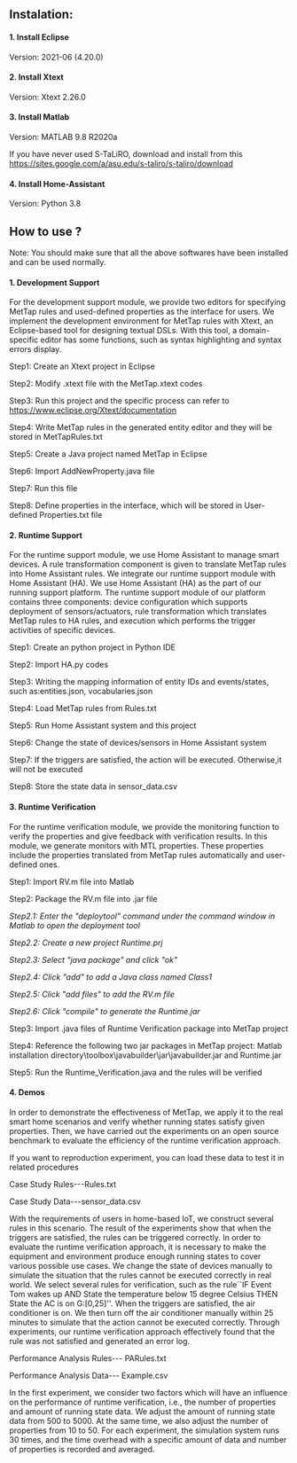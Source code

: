 ## Instalation:
#### 1. Install Eclipse 
  Version: 2021-06 (4.20.0) 
#### 2. Install Xtext
  Version: Xtext 2.26.0   
#### 3. Install Matlab
  Version: MATLAB 9.8 R2020a    
  
  If you have never used S-TaLiRO, download and install from this https://sites.google.com/a/asu.edu/s-taliro/s-taliro/download
#### 4. Install Home-Assistant
  Version: Python 3.8
## How to use ?
Note: You should make sure that all the above softwares have been installed and can be used normally.
#### 1. Development Support
For the development support module, we provide two editors for specifying MetTap rules and used-defined properties as the interface for users.
We implement the development environment for MetTap rules with Xtext, an Eclipse-based tool for designing textual DSLs. 
With this tool, a domain-specific editor has some functions, such as syntax highlighting and syntax errors display. 

Step1: Create an Xtext project in Eclipse     

Step2: Modify .xtext file with the MetTap.xtext codes      

Step3: Run this project and the specific process can refer to https://www.eclipse.org/Xtext/documentation    

Step4: Write MetTap rules in the generated entity editor and they will be stored in MetTapRules.txt   

Step5: Create a Java project named MetTap in Eclipse     

Step6: Import AddNewProperty.java file      

Step7: Run this file  

Step8: Define properties in the interface, which will be stored in User-defined Properties.txt file  

#### 2. Runtime Support
For the runtime support module, we use Home Assistant to manage smart devices. 
A rule transformation component is given to translate MetTap rules into Home Assistant rules.
We integrate our runtime support module with Home Assistant (HA).
We use Home Assistant (HA) as the part of our running support platform. 
The runtime support module of our platform contains three components: device configuration which supports deployment of sensors/actuators, rule transformation which translates MetTap rules to HA rules, and execution which performs the trigger activities of specific devices.  

Step1: Create an python project in Python IDE           

Step2: Import HA.py codes      

Step3: Writing the mapping information of entity IDs and events/states, such as:entities.json, vocabularies.json   

Step4: Load MetTap rules from Rules.txt

Step5: Run Home Assistant system and this project   

Step6: Change the state of devices/sensors in Home Assistant system

Step7: If the triggers are satisfied, the action will be executed. Otherwise,it will not be executed    

Step8: Store the state data in sensor_data.csv    

#### 3. Runtime Verification
For the runtime verification module, we provide the monitoring function to verify the properties and give feedback with verification results.
In this module, we generate monitors with MTL properties. 
These properties include the properties translated from MetTap rules automatically and user-defined ones.  


Step1: Import RV.m file into Matlab  

Step2: Package the RV.m file into .jar file

_Step2.1: Enter the "deploytool" command under the command window in Matlab to open the deployment tool_     

_Step2.2: Create a new project Runtime.prj_    

_Step2.3: Select "java package" and click "ok"_     

_Step2.4: Click "add" to add a Java class named Class1_       

_Step2.5: Click "add files" to add the RV.m file_      

_Step2.6: Click "compile" to generate the Runtime.jar_     

Step3: Import .java files of Runtime Verification package into MetTap project   

Step4: Reference the following two jar packages in MetTap project: Matlab installation directory\toolbox\javabuilder\jar\javabuilder.jar and Runtime.jar  

Step5: Run the Runtime_Verification.java and the rules will be verified    

#### 4. Demos 
In order to demonstrate the effectiveness of MetTap, we apply it to the real smart home scenarios and verify whether running states satisfy given properties. Then, we have carried out the experiments on an open source benchmark to evaluate the efficiency of the runtime verification approach.  

If you want to reproduction experiment, you can load these data to test it in related procedures  

Case Study Rules---Rules.txt  

Case Study Data---sensor_data.csv  

With the requirements of users in home-based IoT, we construct several rules in this scenario. The result of the experiments show that when the triggers are satisfied, the rules can be triggered correctly. In order to evaluate the runtime verification approach, it is necessary to make the equipment and environment produce enough running states to cover various possible use cases. We change the state of devices manually to simulate the situation that the rules cannot be executed correctly in real world. We select several rules for verification, such as the rule``IF Event Tom wakes up AND State the temperature below 15 degree Celsius THEN State the AC is on G:[0,25]''. When the triggers are satisfied, the air conditioner is on. We then turn off the air conditioner manually within 25 minutes to simulate that the action cannot be executed correctly. Through experiments, our runtime verification approach effectively found that the rule was not satisfied and generated an error log.

Performance Analysis Rules--- PARules.txt

Performance Analysis Data--- Example.csv

In the first experiment, we consider two factors which will have an influence on the performance of runtime verification, i.e., the number of properties and amount of running state data. We adjust the amount of running state data from 500 to 5000. At the same time, we also adjust the number of properties from 10 to 50. For each experiment, the simulation system runs 30 times, and the time  overhead with a specific amount of data and number of properties is recorded and averaged.
